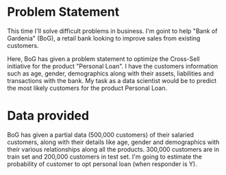 # Problem Statement
This time I'll solve difficult problems in business. I'm goint to help "Bank of Gardenia" (BoG), a retail bank looking to improve sales from existing customers.

Here, BoG has given a problem statement to optimize the Cross-Sell initiative for the product "Personal Loan". I have the customers information such as age, gender, demographics along with their assets, liabilities and transactions with the bank. My task as a data scientist would be to predict the most likely customers for the product Personal Loan.

# Data provided
BoG has given a partial data (500,000 customers) of their salaried customers, along with their details like age, gender and demographics with their various relationships along all the products. 300,000 customers are in train set and 200,000 customers in test set. I'm going to estimate the probability of customer to opt personal loan (when responder is Y).
